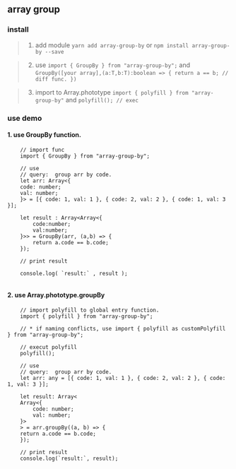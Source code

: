 ## array group

### install

> 1. add module `yarn add array-group-by` or `npm install array-group-by --save`

> 2. use `import { GroupBy } from "array-group-by";` and `GroupBy([your array],(a:T,b:T):boolean => { return a == b; // diff func. })`

> 3. import to Array.phototype `import { polyfill } from "array-group-by"` and `polyfill(); // exec`

### use demo

#### 1. use GroupBy function.

```
    // import func
    import { GroupBy } from "array-group-by";

    // use
    // query:  group arr by code.
    let arr: Array<{
    code: number;
    val: number;
    }> = [{ code: 1, val: 1 }, { code: 2, val: 2 }, { code: 1, val: 3 }];

    let result : Array<Array<{
        code:number;
        val:number;
    }>> = GroupBy(arr, (a,b) => {
        return a.code == b.code;
    });

    // print result

    console.log( `result:` , result );


```

#### 2. use Array.phototype.groupBy

```
    // import polyfill to global entry function.
    import { polyfill } from "array-group-by";

    // * if naming conflicts, use import { polyfill as customPolyfill } from "array-group-by";

    // execut polyfill
    polyfill();

    // use
    // query:  group arr by code.
    let arr: any = [{ code: 1, val: 1 }, { code: 2, val: 2 }, { code: 1, val: 3 }];

    let result: Array<
    Array<{
        code: number;
        val: number;
    }>
    > = arr.groupBy((a, b) => {
    return a.code == b.code;
    });

    // print result
    console.log(`result:`, result);


```
